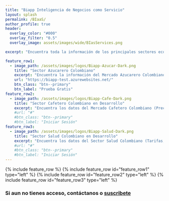 ```yaml
---
title: "Biapp Inteligencia de Negocios como Servicio"
layout: splash
permalink: /BIaaS/
author_profile: true
header:
  overlay_color: "#000"
  overlay_filter: "0.5"  
  overlay_image: assets/images/wide/BIasServices.png

excerpt: "Encuentra toda la información de los principales sectores económicos colombianos, en un solo lugar. "

feature_row1:
  - image_path: /assets/images/logos/Biapp-Azucar-Dark.png
    title: "Sector Azucarero Colombiano"
    excerpt: "Encuentra la información del Mercado Azucarero Colombiano en un solo lugar (Precios, Clima, Tasa de cambio, Aranceles, Previsiones, Noticias)"
    url: "https://biapp-test.azurewebsites.net/"
    btn_class: "btn--primary"
    btn_label: "Prueba Gratis"
feature_row2:
  - image_path: /assets/images/logos/Biapp-Cafe-Dark.png
    title: "Sector Cafetero Colombiano en Desarrollo"
    excerpt: "Encuentra los datos del Mercado Cafetero Colombiano (Precios, Clima, Proyecciones, Noticias)"
    #url: "#"
    #btn_class: "btn--primary"
    #btn_label: "Iniciar Sesión"
feature_row3:
  - image_path: /assets/images/logos/Biapp-Salud-Dark.png
    title: "Sector Salud Colombiano en Desarrollo"
    excerpt: "Encuentra los datos del Sector Salud Colombiano (Tarifas, Poblaciones por EPS, Noticias...)"
    #url: "#"
    #btn_class: "btn--primary"
    #btn_label: "Iniciar Sesión"
---
```


{% include feature_row %}
{% include feature_row id="feature_row1" type="left" %}
{% include feature_row id="feature_row2" type="left" %}
{% include feature_row id="feature_row3" type="left" %}

### Si aun no tienes acceso, contáctanos o [suscribete]()
